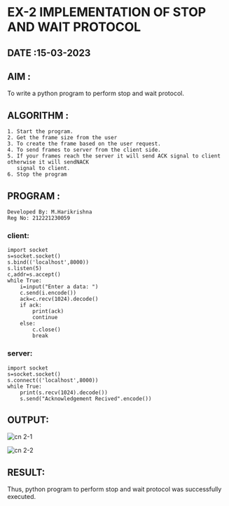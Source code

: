 # EX-2 IMPLEMENTATION OF STOP AND WAIT PROTOCOL
## DATE :15-03-2023

## AIM :
To write a python program to perform stop and wait protocol.

## ALGORITHM :

```
1. Start the program.
2. Get the frame size from the user
3. To create the frame based on the user request.
4. To send frames to server from the client side.
5. If your frames reach the server it will send ACK signal to client otherwise it will sendNACK 
   signal to client.
6. Stop the program
```
## PROGRAM :
```
Developed By: M.Harikrishna
Reg No: 212221230059
```
### client:
```
import socket
s=socket.socket()
s.bind(('localhost',8000))
s.listen(5)
c,addr=s.accept()
while True:
    i=input("Enter a data: ")
    c.send(i.encode())
    ack=c.recv(1024).decode()
    if ack:
        print(ack)
        continue
    else:
        c.close()
        break

```
### server:
```
import socket
s=socket.socket()
s.connect(('localhost',8000))
while True:
    print(s.recv(1024).decode())
    s.send("Acknowledgement Recived".encode())
```
## OUTPUT:
![cn 2-1](https://github.com/yashaswimitta/EX-2/assets/94619247/e58cb250-cd70-46d3-a7b8-7230b3a97b45)

![cn 2-2](https://github.com/yashaswimitta/EX-2/assets/94619247/d6fb3ffa-bb36-4819-be67-80edfd31aa9c)




## RESULT:
Thus, python program to perform stop and wait protocol was successfully executed.
